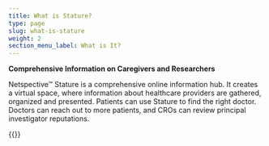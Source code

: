 ```yaml
---
title: What is Stature?
type: page
slug: what-is-stature
weight: 2
section_menu_label: What is It?
---
```


**Comprehensive Information on Caregivers and Researchers**

Netspective™ Stature is a comprehensive online information hub. It creates a virtual space, where information about healthcare providers are gathered, organized and presented. Patients can use Stature to find the right doctor. Doctors can reach out to more patients, and CROs can review principal investigator reputations.

{{<benefits type="stature" column="4">}}